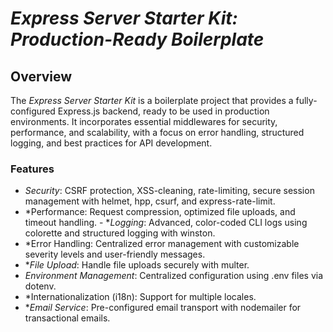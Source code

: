 # *Express Server Starter Kit: Production-Ready Boilerplate* 
## Overview 
The *Express Server Starter Kit* is a boilerplate project that provides a fully-configured Express.js backend, ready to be used in production environments. It incorporates essential middlewares for security, performance, and scalability, with a focus on error handling, structured logging, and best practices for API development. 

### Features

- *Security*: CSRF protection, XSS-cleaning, rate-limiting, secure session management with helmet, hpp, csurf, and express-rate-limit. 
- *Performance: Request compression, optimized file uploads, and timeout handling. - **Logging*: Advanced, color-coded CLI logs using colorette and structured logging with winston. 
- *Error Handling: Centralized error management with customizable severity levels and user-friendly messages. 
- **File Upload*: Handle file uploads securely with multer. 
- *Environment Management*: Centralized configuration using .env files via dotenv. 
- *Internationalization (i18n): Support for multiple locales. 
- **Email Service*: Pre-configured email transport with nodemailer for transactional emails. 

